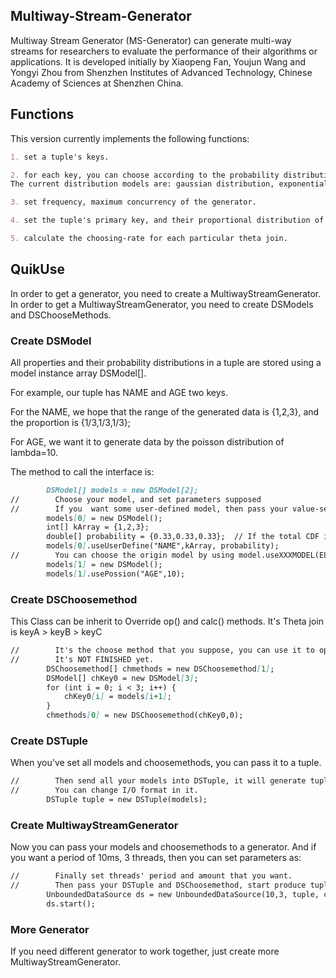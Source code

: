 ## Multiway-Stream-Generator

Multiway Stream Generator (MS-Generator) can generate multi-way streams for researchers to evaluate the performance of their algorithms or applications. It is developed initially by Xiaopeng Fan, Youjun Wang and Yongyi Zhou from Shenzhen Institutes of Advanced Technology, Chinese Academy of Sciences at Shenzhen China. 

## Functions

This version currently implements the following functions:
```markdown
1. set a tuple's keys.

2. for each key, you can choose according to the probability distribution model of random data.
The current distribution models are: gaussian distribution, exponential distribution, poisson distribution, Zipf distribution and uniformal distribution.

3. set frequency, maximum concurrency of the generator.

4. set the tuple's primary key, and their proportional distribution of different values (such as product A 60%, product B 40%).

5. calculate the choosing-rate for each particular theta join.
```

## QuikUse

In order to get a generator, you need to create a MultiwayStreamGenerator.
In order to get a MultiwayStreamGenerator, you need to create DSModels and DSChooseMethods.

### Create DSModel

All properties and their probability distributions in a tuple are stored using a model instance array DSModel[].

For example, our tuple has NAME and AGE two keys.

For the NAME, we hope that the range of the generated data is {1,2,3}, and the proportion is {1/3,1/3,1/3};

For AGE, we want it to generate data by the poisson distribution of lambda=10.

The method to call the interface is:

```markdown
        DSModel[] models = new DSModel[2];
//        Choose your model, and set parameters supposed
//        If you  want some user-defined model, then pass your value-set and probabilities-set.
        models[0] = new DSModel();
        int[] kArray = {1,2,3};
        double[] probability = {0.33,0.33,0.33};  // If the total CDF is not 1, the algorithm will correct it.
        models[0].useUserDefine("NAME",kArray, probability);
//        You can choose the origin model by using model.useXXXMODEL(ELEMENT_TYPE parameters).
        models[1] = new DSModel();
        models[1].usePossion("AGE",10);

```

### Create DSChoosemethod

This Class can be inherit to Override op() and calc() methods.
It's Theta join is keyA > keyB > keyC
```markdown
//        It's the choose method that you suppose, you can use it to optimize the choose-rate.
//        It's NOT FINISHED yet.
        DSChoosemethod[] chmethods = new DSChoosemethod[1];
        DSModel[] chKey0 = new DSModel[3];
        for (int i = 0; i < 3; i++) {
            chKey0[i] = models[i+1];
        }
        chmethods[0] = new DSChoosemethod(chKey0,0);
```

### Create DSTuple

When you've set all models and choosemethods, you can pass it to a tuple.
```markdown
//        Then send all your models into DSTuple, it will generate tuples for you.
//        You can change I/O format in it.
        DSTuple tuple = new DSTuple(models);
```

### Create MultiwayStreamGenerator

Now you can pass your models and choosemethods to a generator. And if you want a period of 10ms, 3 threads, then you can set parameters as:
```markdown
//        Finally set threads' period and amount that you want.
//        Then pass your DSTuple and DSChoosemethod, start produce tuples！
        UnboundedDataSource ds = new UnboundedDataSource(10,3, tuple, chmethd);
        ds.start();

```

### More Generator

If you need different generator to work together, just create more MultiwayStreamGenerator.
